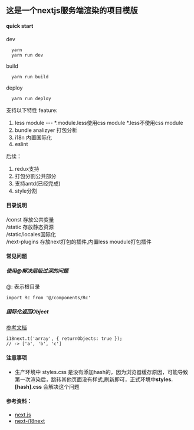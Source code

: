 ## 这是一个nextjs服务端渲染的项目模版

#### quick start

dev
```
  yarn
  yarn run dev
```
build
```
  yarn run build
```
deploy
```
  yarn run deploy
```

支持以下特性 feature:
  1. less module --- *.module.less使用css module *.less不使用css module
  2. bundle analizyer 打包分析 
  3. i18n 内置国际化
  4. eslint

后续：
  1. redux支持
  2. 打包分割公共部分
  3. 支持antd(已经完成)
  4. style分割

#### 目录说明
/const 存放公共变量 <br>
/static 存放静态资源<br> 
/static/locales国际化 <br>
/next-plugins 存放next打包的插件,内置less moudule打包插件 <br>

#### 常见问题
##### 使用@解决层级过深的问题
@: 表示根目录
```
import Rc from '@/components/Rc'
```
##### 国际化返回Object
[参考文档](https://www.i18next.com/translation-function/objects-and-arrays)
```
i18next.t('array', { returnObjects: true });
// -> ['a', 'b', 'c']
```

#### 注意事项
- 生产环境中 styles.css 是没有添加hash的，因为浏览器缓存原因，可能导致第一次渲染后，跳转其他页面没有样式,刷新即可，正式环境中**styles.[hash].css** 会解决这个问题

#### 参考资料：
- [next.js](https://nextjs.org)
- [next-i18next](https://github.com/isaachinman/next-i18next)
